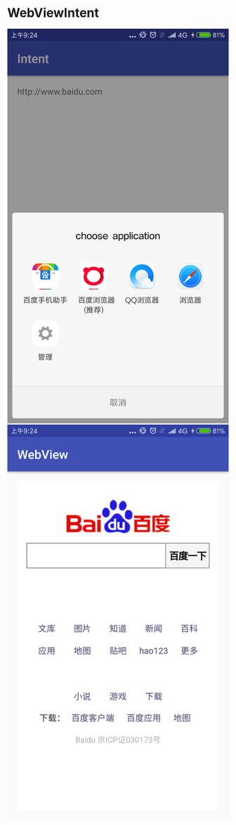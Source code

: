 # WebViewIntent
![image](https://github.com/xx12138/WebViewIntent/blob/master/image/1.png)<br>
![image](https://github.com/xx12138/WebViewIntent/blob/master/image/2.png)<br>
